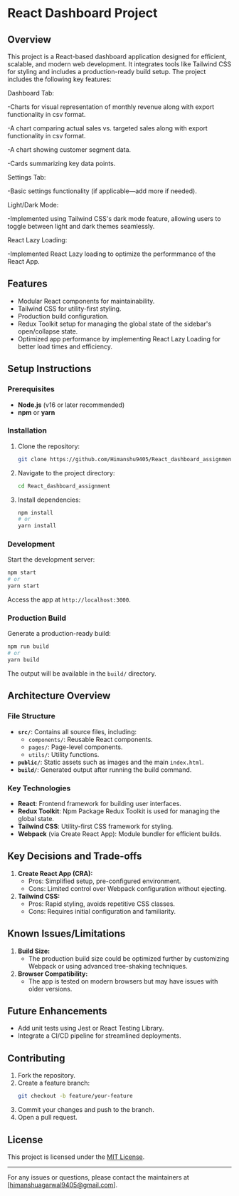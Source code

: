# React Dashboard Project

## Overview
This project is a React-based dashboard application designed for efficient, scalable, and modern web development. It integrates tools like Tailwind CSS for styling and includes a production-ready build setup. 
The project includes the following key features:

 Dashboard Tab:
 
  -Charts for visual representation of monthly revenue along with export functionality in csv format.
  
  -A chart comparing actual sales vs. targeted sales along with export functionality in csv format.
  
  -A chart showing customer segment data.
  
  -Cards summarizing key data points.

 Settings Tab: 
 
  -Basic settings functionality (if applicable—add more if needed).

 Light/Dark Mode: 
 
  -Implemented using Tailwind CSS's dark mode feature, allowing users to toggle between light and dark themes seamlessly.

 React Lazy Loading: 
 
  -Implemented React Lazy loading to optimize the performmance of the React App.

## Features
- Modular React components for maintainability.
- Tailwind CSS for utility-first styling.
- Production build configuration.
- Redux Toolkit setup for managing the global state of the sidebar's open/collapse state.
- Optimized app performance by implementing React Lazy Loading for better load times and efficiency.

## Setup Instructions

### Prerequisites
- **Node.js** (v16 or later recommended)
- **npm** or **yarn**

### Installation
1. Clone the repository:
   ```bash
   git clone https://github.com/Himanshu9405/React_dashboard_assignment.git

   ```
2. Navigate to the project directory:
   ```bash
   cd React_dashboard_assignment
   ```
3. Install dependencies:
   ```bash
   npm install
   # or
   yarn install
   ```
   
### Development
Start the development server:
```bash
npm start
# or
yarn start
```
Access the app at `http://localhost:3000`.

### Production Build
Generate a production-ready build:
```bash
npm run build
# or
yarn build
```
The output will be available in the `build/` directory.

## Architecture Overview

### File Structure
- **`src/`**: Contains all source files, including:
  - `components/`: Reusable React components.
  - `pages/`: Page-level components.
  - `utils/`: Utility functions.
- **`public/`**: Static assets such as images and the main `index.html`.
- **`build/`**: Generated output after running the build command.

### Key Technologies
- **React**: Frontend framework for building user interfaces.
- **Redux Toolkit**: Npm Package Redux Toolkit is used for managing the global state.
- **Tailwind CSS**: Utility-first CSS framework for styling.
- **Webpack** (via Create React App): Module bundler for efficient builds.

## Key Decisions and Trade-offs
1. **Create React App (CRA):**
   - Pros: Simplified setup, pre-configured environment.
   - Cons: Limited control over Webpack configuration without ejecting.
2. **Tailwind CSS:**
   - Pros: Rapid styling, avoids repetitive CSS classes.
   - Cons: Requires initial configuration and familiarity.

## Known Issues/Limitations
1. **Build Size:**
   - The production build size could be optimized further by customizing Webpack or using advanced tree-shaking techniques.
2. **Browser Compatibility:**
   - The app is tested on modern browsers but may have issues with older versions.

## Future Enhancements
- Add unit tests using Jest or React Testing Library.
- Integrate a CI/CD pipeline for streamlined deployments.

## Contributing
1. Fork the repository.
2. Create a feature branch:
   ```bash
   git checkout -b feature/your-feature
   ```
3. Commit your changes and push to the branch.
4. Open a pull request.

## License
This project is licensed under the [MIT License](LICENSE).

---
For any issues or questions, please contact the maintainers at [himanshuagarwal9405@gmail.com].
